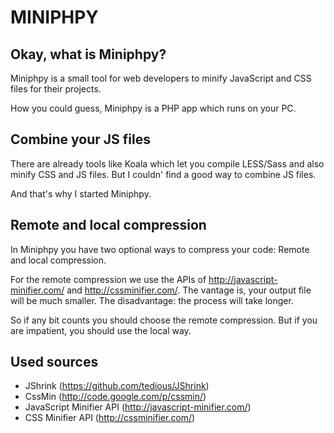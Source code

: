 # MINIPHPY

## Okay, what is Miniphpy?

Miniphpy is a small tool for web developers to minify JavaScript and CSS files
for their projects.

How you could guess, Miniphpy is a PHP app which runs on your PC.


## Combine your JS files

There are already tools like Koala which let you compile LESS/Sass and also minify CSS and JS files.
But I couldn' find a good way to combine JS files.

And that's why I started Miniphpy.


## Remote and local compression

In Miniphpy you have two optional ways to compress your code: Remote and local compression.

For the remote compression we use the APIs of http://javascript-minifier.com/ and http://cssminifier.com/.
The vantage is, your output file will be much smaller. The disadvantage: the process will take longer.

So if any bit counts you should choose the remote compression. 
But if you are impatient, you should use the local way.


## Used sources

* JShrink (https://github.com/tedious/JShrink)
* CssMin (http://code.google.com/p/cssmin/)
* JavaScript Minifier API (http://javascript-minifier.com/)
* CSS Minifier API (http://cssminifier.com/)